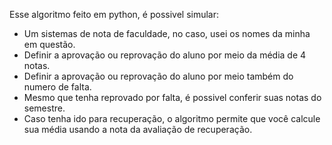 Esse algoritmo feito em python, é possivel simular:

- Um sistemas de nota de faculdade, no caso, usei os nomes da minha em questão.
- Definir a aprovação ou reprovação do aluno por meio da média de 4 notas.
- Definir a aprovação ou reprovação do aluno por meio também do numero de falta.
- Mesmo que tenha reprovado por falta, é possivel conferir suas notas do semestre.
- Caso tenha ido para recuperação, o algoritmo permite que você calcule sua média usando a nota da avaliação de recuperação.